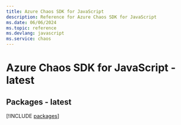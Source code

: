 ```yaml
---
title: Azure Chaos SDK for JavaScript
description: Reference for Azure Chaos SDK for JavaScript
ms.date: 06/06/2024
ms.topic: reference
ms.devlang: javascript
ms.service: chaos
---
```

# Azure Chaos SDK for JavaScript - latest
## Packages - latest
[!INCLUDE [packages](chaos-index.md)]
